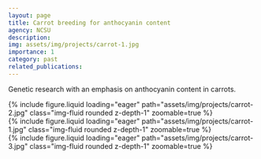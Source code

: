 ```yaml
---
layout: page
title: Carrot breeding for anthocyanin content
agency: NCSU
description: 
img: assets/img/projects/carrot-1.jpg
importance: 1
category: past
related_publications: 
---
```


Genetic research with an emphasis on anthocyanin content in carrots.

<div class="row mt-3">
    <div class="col-sm mt-3 mt-md-0">
        {% include figure.liquid loading="eager" path="assets/img/projects/carrot-2.jpg" class="img-fluid rounded z-depth-1" zoomable=true %}
    </div>
    <div class="col-sm mt-3 mt-md-0">
        {% include figure.liquid loading="eager" path="assets/img/projects/carrot-1.jpg" class="img-fluid rounded z-depth-1" zoomable=true %}
    </div>
    <div class="col-sm mt-3 mt-md-0">
        {% include figure.liquid loading="eager" path="assets/img/projects/carrot-3.jpg" class="img-fluid rounded z-depth-1" zoomable=true %}
    </div>
</div>